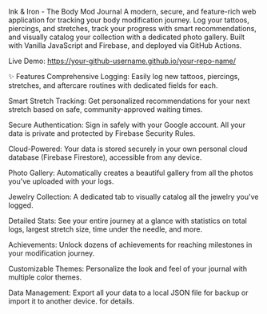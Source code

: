 Ink & Iron - The Body Mod Journal
A modern, secure, and feature-rich web application for tracking your body modification journey. Log your tattoos, piercings, and stretches, track your progress with smart recommendations, and visually catalog your collection with a dedicated photo gallery. Built with Vanilla JavaScript and Firebase, and deployed via GitHub Actions.

Live Demo: https://your-github-username.github.io/your-repo-name/

✨ Features
Comprehensive Logging: Easily log new tattoos, piercings, stretches, and aftercare routines with dedicated fields for each.

Smart Stretch Tracking: Get personalized recommendations for your next stretch based on safe, community-approved waiting times.

Secure Authentication: Sign in safely with your Google account. All your data is private and protected by Firebase Security Rules.

Cloud-Powered: Your data is stored securely in your own personal cloud database (Firebase Firestore), accessible from any device.

Photo Gallery: Automatically creates a beautiful gallery from all the photos you've uploaded with your logs.

Jewelry Collection: A dedicated tab to visually catalog all the jewelry you've logged.

Detailed Stats: See your entire journey at a glance with statistics on total logs, largest stretch size, time under the needle, and more.

Achievements: Unlock dozens of achievements for reaching milestones in your modification journey.

Customizable Themes: Personalize the look and feel of your journal with multiple color themes.

Data Management: Export all your data to a local JSON file for backup or import it to another device.
for details.
